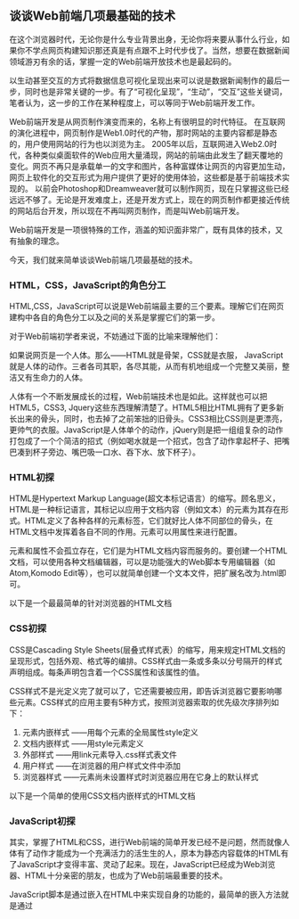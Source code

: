## 谈谈Web前端几项最基础的技术

在这个浏览器时代，无论你是什么专业背景出身，无论你将来要从事什么行业，如果你不学点网页构建知识那还真是有点跟不上时代步伐了。当然，想要在数据新闻领域游刃有余的话，掌握一定的Web前端开放技术也是最起码的。

以生动甚至交互的方式将数据信息可视化呈现出来可以说是数据新闻制作的最后一步，同时也是非常关键的一步。有了“可视化呈现”，“生动”，“交互”这些关键词，笔者认为，这一步的工作在某种程度上，可以等同于Web前端开发工作。

Web前端开发是从网页制作演变而来的，名称上有很明显的时代特征。
在互联网的演化进程中，网页制作是Web1.0时代的产物，那时网站的主要内容都是静态的，用户使用网站的行为也以浏览为主。
2005年以后，互联网进入Web2.0时代，各种类似桌面软件的Web应用大量涌现，网站的前端由此发生了翻天覆地的变化。网页不再只是承载单一的文字和图片，各种富媒体让网页的内容更加生动，网页上软件化的交互形式为用户提供了更好的使用体验，这些都是基于前端技术实现的。 以前会Photoshop和Dreamweaver就可以制作网页，现在只掌握这些已经远远不够了。无论是开发难度上，还是开发方式上，现在的网页制作都更接近传统的网站后台开发，所以现在不再叫网页制作，而是叫Web前端开发。

Web前端开发是一项很特殊的工作，涵盖的知识面非常广，既有具体的技术，又有抽象的理念。

今天，我们就来简单谈谈Web前端几项最基础的技术。

### HTML，CSS，JavaScript的角色分工

HTML,CSS，JavaScript可以说是Web前端最主要的三个要素。理解它们在网页建构中各自的角色分工以及之间的关系是掌握它们的第一步。

对于Web前端初学者来说，不妨通过下面的比喻来理解他们：


如果说网页是一个人体。那么——HTML就是骨架，CSS就是衣服， JavaScript就是人体的动作。三者各司其职，各尽其能，从而有机地组成一个完整又美丽，整洁又有生命力的人体。

人体有一个不断发展成长的过程，Web前端技术也是如此。这样就也可以把HTML5，CSS3, Jquery这些东西理解清楚了。HTML5相比HTML拥有了更多新长出来的骨头，同时，也去掉了之前笨拙的旧骨头。CSS3相比CSS则是更漂亮，更帅气的衣服。JavaScript是人体单个的动作，jQuery则是把一组组复杂的动作打包成了一个个简洁的招式（例如喝水就是一个招式，包含了动作拿起杯子、把嘴巴凑到杯子旁边、嘴巴吸一口水、吞下水、放下杯子）。

### HTML初探
HTML是Hypertext Markup Language(超文本标记语言）的缩写。顾名思义，HTML是一种标记语言，其标记以应用于文档内容（例如文本）的元素为其存在形式。HTML定义了各种各样的元素标签，它们就好比人体不同部位的骨头，在HTML文档中发挥着各自不同的作用。元素可以用属性来进行配置。

元素和属性不会孤立存在，它们是为HTML文档内容而服务的。要创建一个HTML文档，可以使用各种文档编辑器，可以是功能强大的Web脚本专用编辑器（如Atom,Komodo Edit等），也可以就简单创建一个文本文件，把扩展名改为.html即可。

以下是一个最最简单的针对浏览器的HTML文档

<!--插入HTML文档1-->

###  CSS初探
CSS是Cascading Style Sheets(层叠式样式表）的缩写，用来规定HTML文档的呈现形式，包括外观、格式等的编排。CSS样式由一条或多条以分号隔开的样式声明组成。每条声明包含着一个CSS属性和该属性的值。
<!--插入一条简单的CSS样式-->

CSS样式不是光定义完了就可以了，它还需要被应用，即告诉浏览器它要影响哪些元素。CSS样式的应用主要有5种方式，按照浏览器索取的优先级次序排列如下：
1. 元素内嵌样式
——用每个元素的全局属性style定义
2. 文档内嵌样式
——用style元素定义
3. 外部样式
——用link元素导入.css样式表文件
4. 用户样式
——在浏览器的用户样式文件中添加
5. 浏览器样式
——元素尚未设置样式时浏览器应用在它身上的默认样式

以下是一个简单的使用CSS文档内嵌样式的HTML文档

### JavaScript初探
其实，掌握了HTML和CSS，进行Web前端的简单开发已经不是问题，然而就像人体有了动作才能成为一个充满活力的活生生的人，原本为静态内容载体的HTML有了JavaScript才变得丰富、灵动了起来。现在，JavaScript已经成为Web浏览器、HTML十分亲密的朋友，也成为了Web前端最重要的技术。

JavaScript脚本是通过嵌入在HTML中来实现自身的功能的，最简单的嵌入方法就是通过<script>元素标签。

以下HTML文档包含了一段非常简单JavaScript，该段JavaScript可以改变HTML文档样式。你看，点击按钮后，文字就变红啦~
<br>
<hr>

### 参考文献

 (美) Adam Freeman 著，高涛，肖楠，陈钢译. HTML5权威指南[M].北京：人民邮电出版社，2014.


